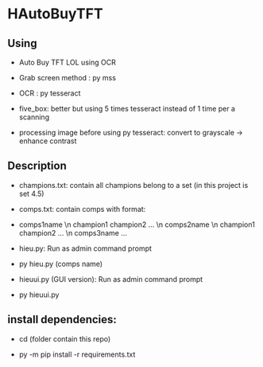 # HAutoBuyTFT

## Using 

- Auto Buy TFT LOL using OCR

- Grab screen method : py mss

- OCR : py tesseract

- five_box: better but using 5 times tesseract instead of 1 time per a scanning

- processing image before using py tesseract: convert to grayscale -> enhance contrast

## Description

- champions.txt: contain all champions belong to a set (in this project is set 4.5)

- comps.txt: contain comps with format: 

- comps1name \n champion1 champion2 ... \n comps2name \n champion1 champion2 ... \n comps3name ...

- hieu.py: Run as admin command prompt 

- py hieu.py (comps name)

- hieuui.py (GUI version): Run as admin command prompt

- py hieuui.py

## install dependencies:
 
- cd (folder contain this repo)

- py -m pip install -r requirements.txt